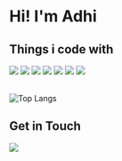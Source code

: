 # Hi! I'm Adhi

## Things i code with
![](https://img.shields.io/badge/go-00ADD8?style=for-the-badge&logo=go&logoColor=white)
![](https://img.shields.io/badge/javascript-323330?style=for-the-badge&logo=javascript&logoColor=F7DF1E)
![](https://img.shields.io/badge/mysql-005C84?style=for-the-badge&logo=mysql&logoColor=white)
![](https://img.shields.io/badge/docker-2CA5E0?style=for-the-badge&logo=docker&logoColor=white)
![](https://img.shields.io/badge/postman-FF6C37?style=for-the-badge&logo=Postman&logoColor=white)
![](https://img.shields.io/badge/amazon_web_services-FF9900.svg?style=for-the-badge&logo=amazon-aws&logoColor=white)
![](https://img.shields.io/badge/-google_cloud_platform-1a73e8?style=for-the-badge&logo=google-cloud&logoColor=white)

\
![Top Langs](https://github-readme-stats.vercel.app/api/top-langs/?username=dhichii&hide=kotlin&theme=github_dark_dimmed)

## Get in Touch
[![](https://img.shields.io/badge/linkedin-1E77B5.svg?&style=for-the-badge&logo=linkedin&logoColor=white)](https://linkedin.com/in/adhicittamasran)